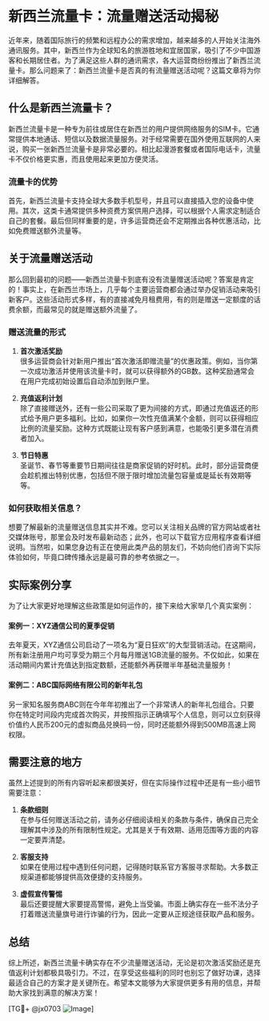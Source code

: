 # 新西兰流量卡：流量赠送活动揭秘

近年来，随着国际旅行的频繁和远程办公的需求增加，越来越多的人开始关注海外通讯服务。其中，新西兰作为全球知名的旅游胜地和宜居国家，吸引了不少中国游客和长期居住者。为了满足这些人群的通讯需求，各大运营商纷纷推出了新西兰流量卡。那么问题来了：新西兰流量卡是否真的有流量赠送活动呢？这篇文章将为你详细解答。

## 什么是新西兰流量卡？

新西兰流量卡是一种专为前往或居住在新西兰的用户提供网络服务的SIM卡。它通常提供本地通话、短信以及数据流量服务。对于经常需要在国外使用互联网的人来说，购买一张新西兰流量卡是非常必要的。相比起漫游套餐或者国际电话卡，流量卡不仅价格更实惠，而且使用起来更加方便灵活。

### 流量卡的优势

首先，新西兰流量卡支持全球大多数手机型号，并且可以直接插入您的设备中使用。其次，这类卡通常提供多种资费方案供用户选择，可以根据个人需求定制适合自己的套餐。最后但同样重要的是，许多运营商还会不定期推出各种优惠活动，比如免费赠送额外流量等。

## 关于流量赠送活动

那么回到最初的问题——新西兰流量卡到底有没有流量赠送活动呢？答案是肯定的！事实上，在新西兰市场上，几乎每个主要运营商都会通过举办促销活动来吸引新客户。这些活动形式多样，有的直接减免月租费用，有的则是赠送一定额度的话费余额，而最常见的就是赠送额外流量了。

### 赠送流量的形式

1. **首次激活奖励**  
   很多运营商会针对新用户推出“首次激活即赠流量”的优惠政策。例如，当你第一次成功激活并使用该流量卡时，就可以获得额外的GB数。这种奖励通常会在用户完成初始设置后自动添加到账户里。

2. **充值返利计划**  
   除了直接赠送外，还有一些公司采取了更为间接的方式，即通过充值返还的形式给予用户更多福利。比如，如果你一次性充值满某个金额，则可以获得相应比例的流量奖励。这种方式既能让现有客户感到满意，也能吸引更多潜在消费者加入。

3. **节日特惠**  
   圣诞节、春节等重要节日期间往往是商家促销的好时机。此时，部分运营商便会趁机推出特别优惠，包括但不限于限时增加流量包容量或是延长有效期等等。

### 如何获取相关信息？

想要了解最新的流量赠送信息其实并不难。您可以关注相关品牌的官方网站或者社交媒体账号，那里会及时发布最新动态；此外，也可以下载官方应用程序查看详细说明。当然啦，如果您身边有正在使用此类产品的朋友们，不妨向他们咨询下实际体验如何，毕竟口碑传播永远是最可靠的参考依据之一。

## 实际案例分享

为了让大家更好地理解这些政策是如何运作的，接下来给大家举几个真实案例：

#### 案例一：XYZ通信公司的夏季促销
去年夏天，XYZ通信公司启动了一项名为“夏日狂欢”的大型营销活动。在这期间，所有新注册用户均可享受为期三个月每月赠送1GB流量的服务。不仅如此，如果在活动期间内累计充值达到指定数额，还能额外再获赠半年基础流量服务！

#### 案例二：ABC国际网络有限公司的新年礼包
另一家知名服务商ABC则在今年年初推出了一个非常诱人的新年礼包组合。只要你在特定时间段内完成首次购买，并按照指示正确填写个人信息，则可以立刻获得价值约人民币200元的虚拟商品兑换码一份，同时还能额外得到500MB高速上网权限。

## 需要注意的地方

虽然上述提到的所有内容听起来都很美好，但在实际操作过程中还是有一些小细节需要注意：

1. **条款细则**  
   在参与任何赠送活动之前，请务必仔细阅读相关的条款与条件，确保自己完全理解其中涉及的所有限制性规定。尤其是关于有效期、适用范围等方面的内容一定要弄清楚。

2. **客服支持**  
   如果在使用过程中遇到任何问题，记得随时联系官方客服寻求帮助。大多数正规渠道都能够提供高效便捷的支持服务。

3. **虚假宣传警惕**  
   最后还要提醒大家要提高警惕，避免上当受骗。市面上确实存在一些不法分子打着赠送流量旗号进行诈骗的行为，因此一定要从正规途径获取产品和服务。

## 总结

综上所述，新西兰流量卡确实存在不少流量赠送活动，无论是初次激活奖励还是充值返利计划都极具吸引力。不过，在享受这些福利的同时也别忘了做好功课，选择最适合自己的方案才是关键所在。希望本文能够为大家提供更多有用的信息，并帮助大家找到满意的解决方案！

[TG💪+ @jx0703 ![Image](https://github.com/user-attachments/assets/dbca1d08-cadb-493c-b0ec-ad6f7a83f270)]